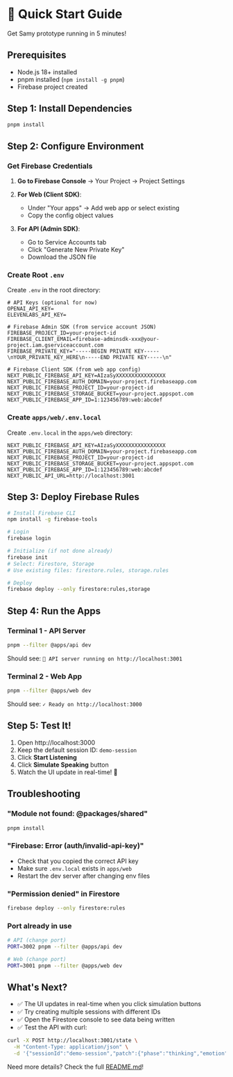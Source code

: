 # 🚀 Quick Start Guide

Get Samy prototype running in 5 minutes!

## Prerequisites

- Node.js 18+ installed
- pnpm installed (`npm install -g pnpm`)
- Firebase project created

## Step 1: Install Dependencies

```bash
pnpm install
```

## Step 2: Configure Environment

### Get Firebase Credentials

1. **Go to Firebase Console** → Your Project → Project Settings
2. **For Web (Client SDK)**:
   - Under "Your apps" → Add web app or select existing
   - Copy the config object values

3. **For API (Admin SDK)**:
   - Go to Service Accounts tab
   - Click "Generate New Private Key"
   - Download the JSON file

### Create Root `.env`

Create `.env` in the root directory:

```env
# API Keys (optional for now)
OPENAI_API_KEY=
ELEVENLABS_API_KEY=

# Firebase Admin SDK (from service account JSON)
FIREBASE_PROJECT_ID=your-project-id
FIREBASE_CLIENT_EMAIL=firebase-adminsdk-xxx@your-project.iam.gserviceaccount.com
FIREBASE_PRIVATE_KEY="-----BEGIN PRIVATE KEY-----\nYOUR_PRIVATE_KEY_HERE\n-----END PRIVATE KEY-----\n"

# Firebase Client SDK (from web app config)
NEXT_PUBLIC_FIREBASE_API_KEY=AIzaSyXXXXXXXXXXXXXXXX
NEXT_PUBLIC_FIREBASE_AUTH_DOMAIN=your-project.firebaseapp.com
NEXT_PUBLIC_FIREBASE_PROJECT_ID=your-project-id
NEXT_PUBLIC_FIREBASE_STORAGE_BUCKET=your-project.appspot.com
NEXT_PUBLIC_FIREBASE_APP_ID=1:123456789:web:abcdef
```

### Create `apps/web/.env.local`

Create `.env.local` in the `apps/web` directory:

```env
NEXT_PUBLIC_FIREBASE_API_KEY=AIzaSyXXXXXXXXXXXXXXXX
NEXT_PUBLIC_FIREBASE_AUTH_DOMAIN=your-project.firebaseapp.com
NEXT_PUBLIC_FIREBASE_PROJECT_ID=your-project-id
NEXT_PUBLIC_FIREBASE_STORAGE_BUCKET=your-project.appspot.com
NEXT_PUBLIC_FIREBASE_APP_ID=1:123456789:web:abcdef
NEXT_PUBLIC_API_URL=http://localhost:3001
```

## Step 3: Deploy Firebase Rules

```bash
# Install Firebase CLI
npm install -g firebase-tools

# Login
firebase login

# Initialize (if not done already)
firebase init
# Select: Firestore, Storage
# Use existing files: firestore.rules, storage.rules

# Deploy
firebase deploy --only firestore:rules,storage
```

## Step 4: Run the Apps

### Terminal 1 - API Server

```bash
pnpm --filter @apps/api dev
```

Should see: `🚀 API server running on http://localhost:3001`

### Terminal 2 - Web App

```bash
pnpm --filter @apps/web dev
```

Should see: `✓ Ready on http://localhost:3000`

## Step 5: Test It!

1. Open http://localhost:3000
2. Keep the default session ID: `demo-session`
3. Click **Start Listening**
4. Click **Simulate Speaking** button
5. Watch the UI update in real-time! 🎉

## Troubleshooting

### "Module not found: @packages/shared"
```bash
pnpm install
```

### "Firebase: Error (auth/invalid-api-key)"
- Check that you copied the correct API key
- Make sure `.env.local` exists in `apps/web`
- Restart the dev server after changing env files

### "Permission denied" in Firestore
```bash
firebase deploy --only firestore:rules
```

### Port already in use
```bash
# API (change port)
PORT=3002 pnpm --filter @apps/api dev

# Web (change port)
PORT=3001 pnpm --filter @apps/web dev
```

## What's Next?

- ✅ The UI updates in real-time when you click simulation buttons
- ✅ Try creating multiple sessions with different IDs
- ✅ Open the Firestore console to see data being written
- ✅ Test the API with curl:

```bash
curl -X POST http://localhost:3001/state \
  -H "Content-Type: application/json" \
  -d '{"sessionId":"demo-session","patch":{"phase":"thinking","emotion":"curious","energy":0.9}}'
```

Need more details? Check the full [README.md](./README.md)!


